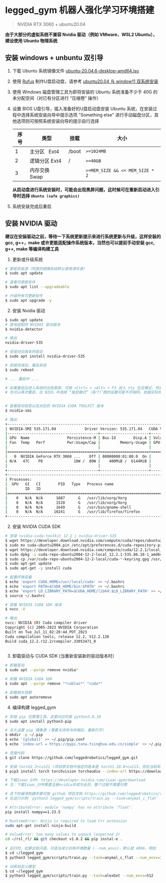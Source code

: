 # legged_gym 机器人强化学习环境搭建

>  NVIDIA RTX 3060 + ubuntu20.04

**由于大部分的虚拟系统不兼容 Nvidia 驱动（例如 VMware、WSL2 Ubuntu），建设使用 Ubuntu 物理系统**


## 安装 windows + unbuntu 双引导

1. 下载 Ubuntu 系统镜像文件 [ubuntu-20.04.6-desktop-amd64.iso](http://mirrors.aliyun.com/ubuntu-releases/20.04.6/ubuntu-20.04.6-desktop-amd64.iso)

2. 使用 [Rufus](https://rufus.id/zh/) 制作U盘启动盘，请参考 [ubuntu20.04 与 window11 双系统安装](https://www.bilibili.com/read/cv28251771/?jump_opus=1)

3. 使用 Windows 磁盘管理工具为即将安装的 Ubuntu 系统准备不少于 40G 的未分配空间（对已有分区进行 “压缩卷” 操作）

4. 设置 BIOS U盘引导，插入准备好的U盘启动盘安装 Ubuntu 系统，在安装过程中选择系统安装向导中提示选项 "Something else" 进行手动磁盘分区，其他选项则可按照系统安装向导的提示自行选择

	| 序号  | 类型         | 挂载    | 大小                              |
	| --- | ---------- | ----- | ------------------------------- |
	| 1   | 主分区   Ext4 | /boot | `>=1024MB`                      |
	| 2   | 逻辑分区 Ext4  | /     | `>=40GB`                        |
	| 3   | 内存交换 Swap  |       | `>=MEM_SIZE && <= MEM_SIZE * 2` |

	**从启动盘进行系统安装时，可能会出现黑屏问题，这时候可在重新启动进入引导时选择 `Ubuntu (safe graphics)`**

5. 系统安装完成后重启

## 安装 NVIDIA 驱动

**建议在安装驱动之前，等待一下系统更新提示来进行系统更新与升级，这样安装的 gcc, g++，make 或许更能适配操作系统版本，当然也可以提前手动安装 gcc, g++, make 等编译构建工具**

1. 更新或升级系统

```bash
# 更新安装源（阿里的镜像系统默认使用清华源）
$ sudo apt update

# 查看可更新软件
$ sudo apt list --upgradeable

# 升级所有可更新软件
$ sudo apt upgrade -y
```

2. 安装 Nvidia 驱动

```bash
$ sudo apt update
# 查询适配的 NVIDAI 驱动版本
$ nvidia-detector

# 输出
nvidia-driver-535

# 安装对应版本的驱动
$ sudo apt install nvidia-driver-535

# 安装完成后，重启系统
$ sudo reboot

# ... 重启中 ...

# 如果重启后进入系统时出现黑屏，可按 <Ctrl> + <Alt> + F3 进入 tty 交互模式，然后按 <Ctrl> + <Alt> + F1 重新进入桌面模式
# 也可以再次重启，在 BIOS 中选择 “独显模式”（各个厂商的设置可能不尽相同，依据实际情况而定）

  
# 查看驱动信息以及对应的 NVIDIA CUDA TOOLKIT 版本
$ nvidia-smi

# 输出
+---------------------------------------------------------------------------------------+
| NVIDIA-SMI 535.171.04             Driver Version: 535.171.04   CUDA Version: 12.2     |
|-----------------------------------------+----------------------+----------------------+
| GPU  Name                 Persistence-M | Bus-Id        Disp.A | Volatile Uncorr. ECC |
| Fan  Temp   Perf          Pwr:Usage/Cap |         Memory-Usage | GPU-Util  Compute M. |
|                                         |                      |               MIG M. |
|=========================================+======================+======================|
|   0  NVIDIA GeForce RTX 3060 ...    Off | 00000000:01:00.0  On |                  N/A |
| N/A   47C    P8              18W /  80W |    400MiB /  6144MiB |      0%      Default |
|                                         |                      |                  N/A |
+-----------------------------------------+----------------------+----------------------+
+---------------------------------------------------------------------------------------+
| Processes:                                                                            |
|  GPU   GI   CI        PID   Type   Process name                            GPU Memory |
|        ID   ID                                                             Usage      |
|=======================================================================================|
|    0   N/A  N/A      1087      G   /usr/lib/xorg/Xorg                           59MiB |
|    0   N/A  N/A      1520      G   /usr/lib/xorg/Xorg                          207MiB |
|    0   N/A  N/A      1649      G   /usr/bin/gnome-shell                         41MiB |
|    0   N/A  N/A     10241      G   /usr/lib/firefox/firefox                     61MiB |
+---------------------------------------------------------------------------------------+
```

2. 安装 NVIDIA CUDA SDK


```bash
# 安装 nvidia-cuda-toolkit 12.2 | nvidia-driver-535
$ wget https://developer.download.nvidia.com/compute/cuda/repos/ubuntu2004/x86_64/cuda-ubuntu2004.pin
$ sudo mv cuda-ubuntu2004.pin /etc/apt/preferences.d/cuda-repository-pin-600
$ wget https://developer.download.nvidia.com/compute/cuda/12.2.1/local_installers/cuda-repo-ubuntu2004-12-2-local_12.2.1-535.86.10-1_amd64.deb
$ sudo dpkg -i cuda-repo-ubuntu2004-12-2-local_12.2.1-535.86.10-1_amd64.deb
$ sudo cp /var/cuda-repo-ubuntu2004-12-2-local/cuda-*-keyring.gpg /usr/share/keyrings/
$ sudo apt-get update
$ sudo apt-get -y install cuda

# 配置环境变量
$ echo 'export CUDA_HOME=/usr/local/cuda' >> ~/.bashrc
$ echo 'export PATH=$CUDA_HOME/bin:$PATH' >> ~/.bashrc
$ echo 'export LD_LIBRARY_PATH=$CUDA_HOME/lib64:$LD_LIBRARY_PATH' >> ~/.bashrc
$ source ~/.bashrc

# 查看 NVIDIA CUDA SDK 版本
$ nvcc -V

# 输出
nvcc: NVIDIA (R) Cuda compiler driver
Copyright (c) 2005-2023 NVIDIA Corporation
Built on Tue_Jul_11_02:20:44_PDT_2023
Cuda compilation tools, release 12.2, V12.2.128
Build cuda_12.2.r12.2/compiler.33053471_0
  
```

  

3. 卸载驱动与 CUDA SDK (当重新安装新的驱动版本时）

```bash
# 卸载驱动
$ sudo apt --purge remove nvidia*

# 卸载 NVIDIA CUDA SDK
$ sudo apt --purge remove "*cublas*" "cuda*"

# 卸载相关依赖
$ sudo apt autoremove
```

  

4. 编译构建 legged_gym

```bash
# 安装 pip 包管理工具，这里对应的是 python3.8.10
$ sudo apt install python3-pip

# 永久设置 pip 镜像源 (需要关闭命令终端后，重新打开）
$ mkdir -p ~/.pip
$ echo '[global]' >> ~/.pip/pip.conf
$ echo 'index-url = https://pypi.tuna.tsinghua.edu.cn/simple' >> ~/.pip/pip.conf

# 克隆代码
$ git clone https://github.com/leggedrobotics/legged_gym.git

# 安装 torch2.3+cu121 (项目原文档中指定的版本是 torch1.10.0+cu113，但在当前系统中会出现 GPU 内存分配异常等问题）
$ pip3 install torch torchvision torchaudio --index-url https://download.pytorch.org/whl/cu121

# 下载Isaac_GYM: https://developer.nvidia.com/isaac-gym/download
# 注：下载Isaac_GYM需要注册nvidia并成为会员，整个过程不需要付费

# 余下的编译构建步骤可按 github 项目文档 https://github.com/leggedrobotics/legged_gym 来执行
# 在运行示例 `python3 legged_gym/scripts/train.py --task=anymal_c_flat` 可能出现以下问题

# AttributeError: module 'numpy' has no attribute 'float'.
pip install numpy==1.23.5

# RuntimeError: Ninja is required to load C++ extension
sudo apt-get install ninja-build

# ValueError: too many values to unpack (expected 2)
cd ~/rsl_rl/ && git checkout v1.0.2 && pip instal-e .
  
# 运行时，如果出现闪退，可适当减少训练环境数量 (--num_envs)，默认是 4096，例如
$ cd ~/legged_gym
$ python3 legged_gym/scripts/train.py --task=anymal_c_flat --num_envs=1024

# 训练自定义模型
$ cd ~/legged_gym
$ python3 legged_gym/scripts/train.py --task=alexbot --num_envs=512
```